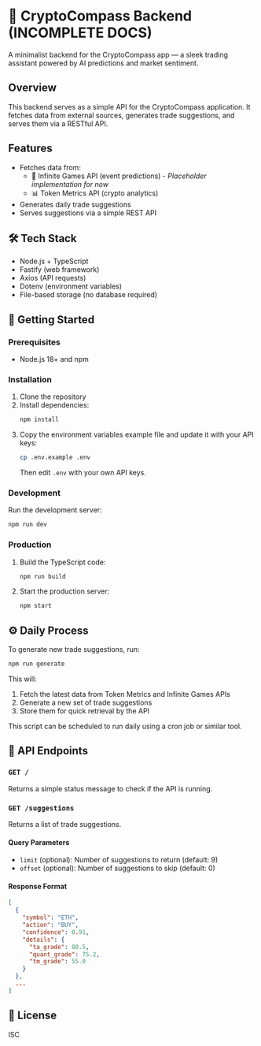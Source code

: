 # 🧠 CryptoCompass Backend (INCOMPLETE DOCS)

A minimalist backend for the CryptoCompass app — a sleek trading assistant powered by AI predictions and market sentiment.

## Overview

This backend serves as a simple API for the CryptoCompass application. It fetches data from external sources, generates trade suggestions, and serves them via a RESTful API.

## Features

- Fetches data from:
  - 🔮 Infinite Games API (event predictions) - _Placeholder implementation for now_
  - 📊 Token Metrics API (crypto analytics)
- Generates daily trade suggestions
- Serves suggestions via a simple REST API

## 🛠️ Tech Stack

- Node.js + TypeScript
- Fastify (web framework)
- Axios (API requests)
- Dotenv (environment variables)
- File-based storage (no database required)

## 🚀 Getting Started

### Prerequisites

- Node.js 18+ and npm

### Installation

1. Clone the repository
2. Install dependencies:
   ```bash
   npm install
   ```
3. Copy the environment variables example file and update it with your API keys:
   ```bash
   cp .env.example .env
   ```
   Then edit `.env` with your own API keys.

### Development

Run the development server:
```bash
npm run dev
```

### Production

1. Build the TypeScript code:
   ```bash
   npm run build
   ```

2. Start the production server:
   ```bash
   npm start
   ```

## ⚙️ Daily Process

To generate new trade suggestions, run:
```bash
npm run generate
```

This will:
1. Fetch the latest data from Token Metrics and Infinite Games APIs
2. Generate a new set of trade suggestions
3. Store them for quick retrieval by the API

This script can be scheduled to run daily using a cron job or similar tool.

## 📡 API Endpoints

### `GET /`

Returns a simple status message to check if the API is running.

### `GET /suggestions`

Returns a list of trade suggestions.

#### Query Parameters

- `limit` (optional): Number of suggestions to return (default: 9)
- `offset` (optional): Number of suggestions to skip (default: 0)

#### Response Format

```json
[
  {
    "symbol": "ETH",
    "action": "BUY",
    "confidence": 0.91,
    "details": {
      "ta_grade": 80.5,
      "quant_grade": 75.2,
      "tm_grade": 55.0
    }
  },
  ...
]
```

## 📝 License

ISC 